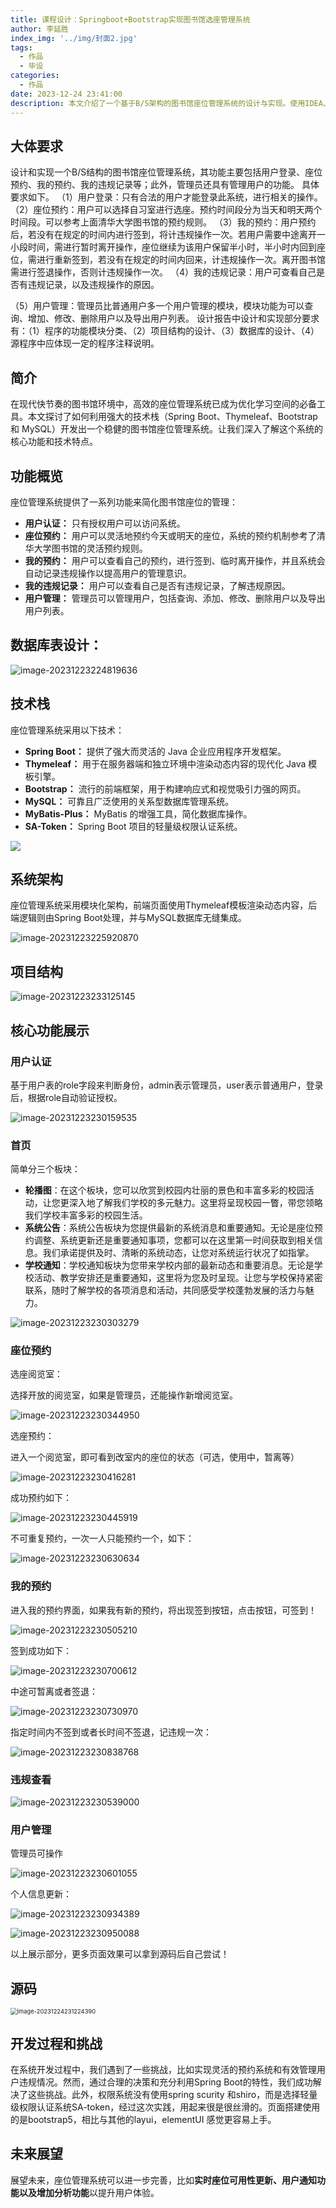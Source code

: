```yaml
---
title: 课程设计：Springboot+Bootstrap实现图书馆选座管理系统
author: 李延胜
index_img: '../img/封面2.jpg'
tags:
  - 作品
  - 毕设
categories:
  - 作品
date: 2023-12-24 23:41:00
description: 本文介绍了一个基于B/S架构的图书馆座位管理系统的设计与实现。使用IDEA、MySQL和Java等工具和语言开发，包括用户登录、座位预约、违规记录管理等功能，同时管理员拥有用户管理权限。系统通过HTML、CSS、JS和BootStrap等前端技术实现友好界面，并提供了数据库设计与编程方法的实践机会。
---
```



## 大体要求

设计和实现一个B/S结构的图书馆座位管理系统，其功能主要包括用户登录、座位预约、我的预约、我的违规记录等；此外，管理员还具有管理用户的功能。
具体要求如下。
（1）用户登录：只有合法的用户才能登录此系统，进行相关的操作。
（2）座位预约：用户可以选择自习室进行选座。预约时间段分为当天和明天两个时间段。可以参考上面清华大学图书馆的预约规则。
（3）我的预约：用户预约后，若没有在规定的时间内进行签到，将计违规操作一次。若用户需要中途离开一小段时间，需进行暂时离开操作，座位继续为该用户保留半小时，半小时内回到座位，需进行重新签到，若没有在规定的时间内回来，计违规操作一次。离开图书馆需进行签退操作，否则计违规操作一次。
（4）我的违规记录：用户可查看自己是否有违规记录，以及违规操作的原因。

（5）用户管理：管理员比普通用户多一个用户管理的模块，模块功能为可以查询、增加、修改、删除用户以及导出用户列表。
设计报告中设计和实现部分要求有：（1）程序的功能模块分类、（2）项目结构的设计、（3）数据库的设计、（4）源程序中应体现一定的程序注释说明。

## 简介

在现代快节奏的图书馆环境中，高效的座位管理系统已成为优化学习空间的必备工具。本文探讨了如何利用强大的技术栈（Spring Boot、Thymeleaf、Bootstrap 和 MySQL）开发出一个稳健的图书馆座位管理系统。让我们深入了解这个系统的核心功能和技术特点。

## 功能概览

座位管理系统提供了一系列功能来简化图书馆座位的管理：

- **用户认证：** 只有授权用户可以访问系统。
- **座位预约：** 用户可以灵活地预约今天或明天的座位，系统的预约机制参考了清华大学图书馆的灵活预约规则。
- **我的预约：** 用户可以查看自己的预约，进行签到、临时离开操作，并且系统会自动记录违规操作以提高用户的管理意识。
- **我的违规记录：** 用户可以查看自己是否有违规记录，了解违规原因。
- **用户管理：** 管理员可以管理用户，包括查询、添加、修改、删除用户以及导出用户列表。

## 数据库表设计：

![image-20231223224819636](http://liyansheng.top/typora/image-20231223224819636.png)

## 技术栈

座位管理系统采用以下技术：

- **Spring Boot：** 提供了强大而灵活的 Java 企业应用程序开发框架。
- **Thymeleaf：** 用于在服务器端和独立环境中渲染动态内容的现代化 Java 模板引擎。
- **Bootstrap：** 流行的前端框架，用于构建响应式和视觉吸引力强的网页。
- **MySQL：** 可靠且广泛使用的关系型数据库管理系统。
- **MyBatis-Plus：** MyBatis 的增强工具，简化数据库操作。
- **SA-Token：** Spring Boot 项目的轻量级权限认证系统。

![](http://liyansheng.top/typora/b50eb7f070464a28b6b6bf3dcc7136bf.jpeg)

## 系统架构

座位管理系统采用模块化架构，前端页面使用Thymeleaf模板渲染动态内容，后端逻辑则由Spring Boot处理，并与MySQL数据库无缝集成。

![image-20231223225920870](http://liyansheng.top/typora/image-20231223225920870.png)

## 项目结构

![image-20231223233125145](http://liyansheng.top/typora/image-20231223233125145.png)

## 核心功能展示

### 用户认证

基于用户表的role字段来判断身份，admin表示管理员，user表示普通用户，登录后，根据role自动验证授权。

![image-20231223230159535](http://liyansheng.top/typora/image-20231223230159535.png)

### 首页

简单分三个板块：

- **轮播图**：在这个板块，您可以欣赏到校园内壮丽的景色和丰富多彩的校园活动，让您更深入地了解我们学校的多元魅力。这里将呈现校园一瞥，带您领略我们学校丰富多彩的校园生活。
- **系统公告**：系统公告板块为您提供最新的系统消息和重要通知。无论是座位预约调整、系统更新还是重要通知事项，您都可以在这里第一时间获取到相关信息。我们承诺提供及时、清晰的系统动态，让您对系统运行状况了如指掌。
- **学校通知**：学校通知板块为您带来学校内部的最新动态和重要消息。无论是学校活动、教学安排还是重要通知，这里将为您及时呈现。让您与学校保持紧密联系，随时了解学校的各项消息和活动，共同感受学校蓬勃发展的活力与魅力。

![image-20231223230303279](http://liyansheng.top/typora/image-20231223230303279.png)

### 座位预约

选座阅览室：

选择开放的阅览室，如果是管理员，还能操作新增阅览室。

![image-20231223230344950](http://liyansheng.top/typora/image-20231223230344950.png)

选座预约：

进入一个阅览室，即可看到改室内的座位的状态（可选，使用中，暂离等）

![image-20231223230416281](http://liyansheng.top/typora/image-20231223230416281.png)

成功预约如下：

![image-20231223230445919](http://liyansheng.top/typora/image-20231223230445919.png)

不可重复预约，一次一人只能预约一个，如下：

![image-20231223230630634](http://liyansheng.top/typora/image-20231223230630634.png)

### 我的预约

进入我的预约界面，如果我有新的预约，将出现签到按钮，点击按钮，可签到！

![image-20231223230505210](http://liyansheng.top/typora/image-20231223230505210.png)

签到成功如下：

![image-20231223230700612](http://liyansheng.top/typora/image-20231223230700612.png)

中途可暂离或者签退：

![image-20231223230730970](http://liyansheng.top/typora/image-20231223230730970.png)

指定时间内不签到或者长时间不签退，记违规一次：

![image-20231223230838768](http://liyansheng.top/typora/image-20231223230838768.png)

### 违规查看

![image-20231223230539000](http://liyansheng.top/typora/image-20231223230539000.png)

### 用户管理

管理员可操作

![image-20231223230601055](http://liyansheng.top/typora/image-20231223230601055.png)

个人信息更新：

![image-20231223230934389](http://liyansheng.top/typora/image-20231223230934389.png)

![image-20231223230950088](http://liyansheng.top/typora/image-20231223230950088.png)

以上展示部分，更多页面效果可以拿到源码后自己尝试！
## 源码

<img src="http://liyansheng.top/typora/image-20231224231224390.png" alt="image-20231224231224390" style="zoom:67%;" />


## 开发过程和挑战

在系统开发过程中，我们遇到了一些挑战，比如实现灵活的预约系统和有效管理用户违规情况。然而，通过合理的决策和充分利用Spring Boot的特性，我们成功解决了这些挑战。此外，权限系统没有使用spring scurity 和shiro，而是选择轻量级权限认证系统SA-token，经过这次实践，用起来很是很丝滑的。页面搭建使用的是bootstrap5，相比与其他的layui，elementUI  感觉更容易上手。

## 未来展望

展望未来，座位管理系统可以进一步完善，比如**实时座位可用性更新、用户通知功能以及增加分析功能**以提升用户体验。

